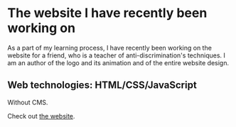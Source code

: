 # The website I have recently been working on

As a part of my learning process, I have recently been working on the website for a friend, who is a teacher of anti-discrimination's techniques. I am an author of the logo and its animation and of the entire website design.

## Web technologies: HTML/CSS/JavaScript

Without CMS.

Check out [the website](https://jotkaaa.github.io/oxygen/).
